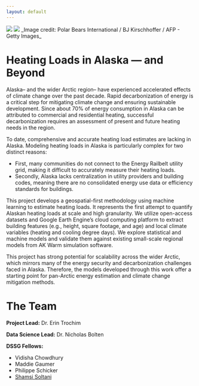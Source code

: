 ```yaml
---
layout: default
---
```


<img src="{{ site.url }}{{ site.baseurl }}/assets/img/eScience.png">
<img src="{{ site.url }}{{ site.baseurl }}/assets/img/polarbear_ap_strip.png">
_Image credit: Polar Bears International / BJ Kirschhoffer / AFP - Getty Images_

# Heating Loads in Alaska — and Beyond
Alaska– and the wider Arctic region– have experienced accelerated effects of climate change over the past decade. Rapid decarbonization of energy is a critical step for mitigating climate change and ensuring sustainable development. Since about 70% of energy consumption in Alaska can be attributed to commercial and residential heating, successful decarbonization requires an assessment of present and future heating needs in the region.

To date, comprehensive and accurate heating load estimates are lacking in Alaska. Modeling heating loads in Alaska is particularly complex for two distinct reasons: 
- First, many communities do not connect to the Energy Railbelt utility grid, making it difficult to accurately measure their heating loads. 
- Secondly, Alaska lacks centralization in utility providers and building codes, meaning there are no consolidated energy use data or efficiency standards for buildings.

This project develops a geospatial-first methodology using machine learning to estimate heating loads. It represents the first attempt to quantify Alaskan heating loads at scale and high granularity. We utilize open-access datasets and Google Earth Engine’s cloud computing platform to extract building features (e.g., height, square footage, and age) and local climate variables (heating and cooling degree days). We explore statistical and machine models and validate them against existing small-scale regional models from AK Warm simulation software.

This project has strong potential for scalability across the wider Arctic, which mirrors many of the energy security and decarbonization challenges faced in Alaska. Therefore, the models developed through this work offer a starting point for pan-Arctic energy estimation and climate change mitigation methods.


# The Team

**Project Lead:** Dr. Erin Trochim

**Data Science Lead:** Dr. Nicholas Bolten

**DSSG Fellows:** 
- Vidisha Chowdhury
- Maddie Gaumer
- Philippe Schicker
- [Shamsi Soltani](https://www.linkedin.com/in/shamsisoltani/)
